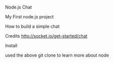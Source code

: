 Node.js Chat

My First node.js project

How to build a simple chat

Credits
http://socket.io/get-started/chat

Install


used the above git clone to learn more about node